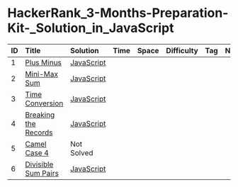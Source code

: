 # HackerRank_3-Months-Preparation-Kit-_Solution_in_JavaScript
| ID |   Title     |  Solution  | Time | Space  | Difficulty  | Tag  |  Note |
| :-------- | :------- | :--------  |  :----------  |  :----------- |  :----------  |  :----------  |  :----------- |
| 1      |    [Plus Minus](https://www.hackerrank.com/challenges/three-month-preparation-kit-plus-minus/problem?isFullScreen=true&h_l=interview&playlist_slugs%5B%5D=preparation-kits&playlist_slugs%5B%5D=three-month-preparation-kit&playlist_slugs%5B%5D=three-month-week-one)    |[JavaScript](https://github.com/Avinash-web3/HackerRank_3-Months-Preparation-Kit-_Solution_in_JavaScript/blob/main/HackerRank/PlusMinus.js)  
| 2      |  [Mini-Max Sum](https://www.hackerrank.com/challenges/three-month-preparation-kit-mini-max-sum/problem?isFullScreen=true&h_l=interview&playlist_slugs%5B%5D=preparation-kits&playlist_slugs%5B%5D=three-month-preparation-kit&playlist_slugs%5B%5D=three-month-week-one)    | [JavaScript](https://github.com/Avinash-web3/HackerRank_3-Months-Preparation-Kit-_Solution_in_JavaScript/blob/main/HackerRank/Mini-MaxSum.js) 
| 3      |   [Time Conversion](https://www.hackerrank.com/challenges/three-month-preparation-kit-time-conversion/problem?isFullScreen=true&h_l=interview&playlist_slugs%5B%5D=preparation-kits&playlist_slugs%5B%5D=three-month-preparation-kit&playlist_slugs%5B%5D=three-month-week-one) |[JavaScript](https://github.com/Avinash-web3/HackerRank_3-Months-Preparation-Kit-_Solution_in_JavaScript/blob/main/HackerRank/TimeConversion.js)
|  4    | [Breaking the Records](https://www.hackerrank.com/challenges/three-month-preparation-kit-breaking-best-and-worst-records/problem?isFullScreen=true&h_l=interview&playlist_slugs%5B%5D=preparation-kits&playlist_slugs%5B%5D=three-month-preparation-kit&playlist_slugs%5B%5D=three-month-week-one) | [JavaScript](https://github.com/Avinash-web3/HackerRank_3-Months-Preparation-Kit-_Solution_in_JavaScript/blob/main/HackerRank/BreakingtheRecords.js)
|  5    | [Camel Case 4](https://www.hackerrank.com/challenges/three-month-preparation-kit-camel-case/problem?isFullScreen=true&h_l=interview&playlist_slugs%5B%5D=preparation-kits&playlist_slugs%5B%5D=three-month-preparation-kit&playlist_slugs%5B%5D=three-month-week-one) | Not Solved
|  6    | [Divisible Sum Pairs](https://www.hackerrank.com/challenges/three-month-preparation-kit-divisible-sum-pairs/problem?isFullScreen=true&h_l=interview&playlist_slugs%5B%5D=preparation-kits&playlist_slugs%5B%5D=three-month-preparation-kit&playlist_slugs%5B%5D=three-month-week-one) | [JavaScript](https://github.com/Avinash-web3/HackerRank_3-Months-Preparation-Kit-_Solution_in_JavaScript/blob/main/HackerRank/DivisibleSumPairs.js)

